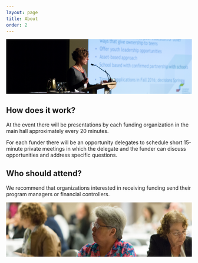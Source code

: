 ```yaml
---
layout: page
title: About
order: 2
---
```


![](/public/img/presenter.png)

## How does it work?

At the event there will be presentations by each funding organization in the main hall approximately every 20 minutes.

For each funder there will be an opportunity delegates to schedule short 15-minute private meetings in which the delegate and the funder can discuss opportunities and address specific questions.


## Who should attend?

We recommend that organizations interested in receiving funding send their program managers or financial controllers.

![](/public/img/delegate.png)
